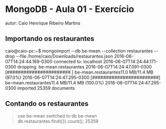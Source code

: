 # MongoDB - Aula 01 - Exercício
autor: Caio Henrique Ribeiro Martins

## Importando os restaurantes

caio@caio-pc:~$ mongoimport --db be-mean --collection restaurantes --drop --file /home/caio/Downloads/restaurantes.json 
2016-06-07T14:24:44.169-0300	connected to: localhost
2016-06-07T14:24:44.171-0300	dropping: be-mean.restaurantes
2016-06-07T14:24:47.091-0300	[#######################.] be-mean.restaurantes11.0 MB/11.4 MB (97.0%)
2016-06-07T14:24:47.295-0300	[########################] be-mean.restaurantes11.4 MB/11.4 MB (100.0%)
2016-06-07T14:24:47.295-0300	imported 25359 documents


## Contando os restaurantes

> use be-mean
switched to db be-mean
> db.restaurantes.find({}).count();
25359

